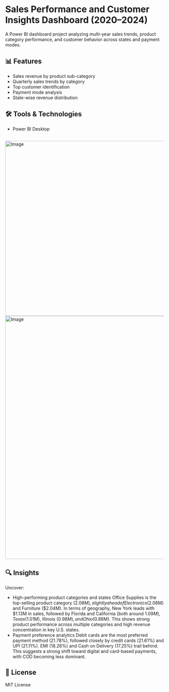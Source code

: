 # Sales Performance and Customer Insights Dashboard (2020–2024)

A Power BI dashboard project analyzing multi-year sales trends, product category performance, and customer behavior across states and payment modes.

## 📊 Features
- Sales revenue by product sub-category
- Quarterly sales trends by category
- Top customer identification
- Payment mode analysis
- State-wise revenue distribution

## 🛠 Tools & Technologies
- Power BI Desktop

## 
<img width="554" alt="Image" src="https://github.com/user-attachments/assets/488f1092-42c0-4a9c-a618-ee0bbf91eec0" />
<img width="769" alt="Image" src="https://github.com/user-attachments/assets/ff42721c-fd60-4648-8025-1ed3f812e23e" />

## 🔍 Insights
Uncover:
- High-performing product categories and states
  Office Supplies is the top-selling product category ($2.08M), slightly ahead of Electronics ($2.06M) and
  Furniture ($2.04M). In terms of geography, New York leads with $1.13M in sales, followed by Florida and
  California (both around $1.09M), Texas ($1.01M), Illinois ($0.98M), and Ohio ($0.88M). This shows strong
  product performance across multiple categories and high revenue concentration in key U.S. states.
- Payment preference analytics
  Debit cards are the most preferred payment method (21.78%), followed closely by credit cards (21.61%)
  and UPI (21.11%). EMI (18.26%) and Cash on Delivery (17.25%) trail behind. This suggests a strong shift
  toward digital and card-based payments, with COD becoming less dominant.

## 📜 License
MIT License

